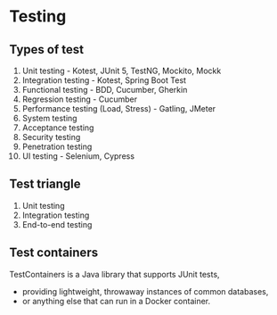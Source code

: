 # Testing

## Types of test
1. Unit testing - Kotest, JUnit 5, TestNG, Mockito, Mockk
2. Integration testing - Kotest, Spring Boot Test
3. Functional testing - BDD, Cucumber, Gherkin
4. Regression testing - Cucumber
5. Performance testing (Load, Stress) - Gatling, JMeter 
6. System testing
7. Acceptance testing
8. Security testing
9. Penetration testing
10. UI testing - Selenium, Cypress

## Test triangle

1. Unit testing
2. Integration testing
3. End-to-end testing

## Test containers

TestContainers is a Java library that supports JUnit tests, 
- providing lightweight, throwaway instances of common databases, 
- or anything else that can run in a Docker container.

